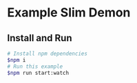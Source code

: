 # Example Slim Demon

## Install and Run

```bash
# Install npm dependencies
$npm i
# Run this example
$npm run start:watch
```